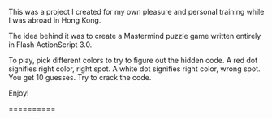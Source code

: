 This was a project I created for my own pleasure and personal training while I was abroad in Hong Kong.

The idea behind it was to create a Mastermind puzzle game written entirely in Flash ActionScript 3.0.

To play, pick different colors to try to figure out the hidden code. A red dot signifies right color, right spot. A white dot signifies right color, wrong spot. You get 10 guesses. Try to crack the code.

Enjoy!

==========

